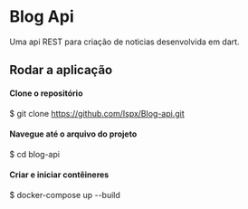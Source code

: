 # Blog Api

Uma api REST para criação de noticias desenvolvida em dart.


## Rodar a aplicação

#### Clone o repositório

$ git clone https://github.com/Ispx/Blog-api.git

#### Navegue até o arquivo do projeto

$ cd blog-api

#### Criar e iniciar contêineres

$ docker-compose up --build
